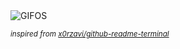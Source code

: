 <div align="justify">
<picture>
    <source media="(prefers-color-scheme: dark)" srcset="https://i.ibb.co/rRf1twKJ/output-gif.gif">
    <source media="(prefers-color-scheme: light)" srcset="https://i.ibb.co/rRf1twKJ/output-gif.gif">
    <img alt="GIFOS" src="https://i.ibb.co/rRf1twKJ/output-gif.gif">
</picture>

<sub><i>inspired from [x0rzavi/github-readme-terminal](https://github.com/x0rzavi/github-readme-terminal)</i></sub>

</div>

<!-- Image deletion URL: https://ibb.co/v6vKBjC8/afb22d65828e630b6fe32f10c9a462ea -->